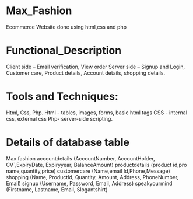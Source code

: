 # Max_Fashion
Ecommerce Website done using html,css and php

# Functional_Description
Client side – Email verification, View order
Server side – Signup and Login, Customer care, Product details, Account details, shopping details.

# Tools and Techniques:
Html, Css, Php.
Html - tables, images, forms, basic html tags
CSS - internal css, external css
Php- server-side scripting.

# Details of database table

Max fashion
accountdetails (AccountNumber, AccountHolder, CV`,ExpiryDate, Expiryyear, BalanceAmount)
productdetails (product id,pro name,quantity,price)
customercare (Name,email Id,Phone,Message)
shopping (Name, ProductId, Quantity, Amount, Address,
PhoneNumber, Email)
signup (Username, Password, Email, Address)
speakyourmind (Firstname, Lastname, Email, Slogantshirt)

